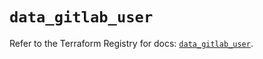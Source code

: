 # `data_gitlab_user`

Refer to the Terraform Registry for docs: [`data_gitlab_user`](https://registry.terraform.io/providers/gitlabhq/gitlab/16.8.0/docs/data-sources/user).
